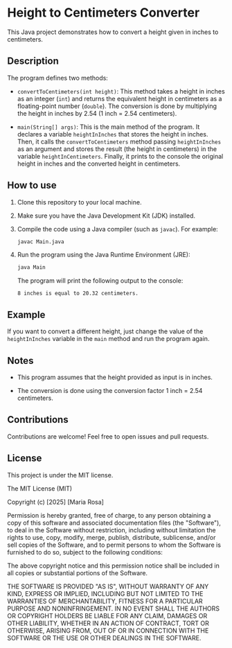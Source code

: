 # Height to Centimeters Converter

This Java project demonstrates how to convert a height given in inches to centimeters.

## Description

The program defines two methods:

*   `convertToCentimeters(int height)`: This method takes a height in inches as an integer (`int`) and returns the equivalent height in centimeters as a floating-point number (`double`). The conversion is done by multiplying the height in inches by 2.54 (1 inch = 2.54 centimeters).

*   `main(String[] args)`: This is the main method of the program. It declares a variable `heightInInches` that stores the height in inches. Then, it calls the `convertToCentimeters` method passing `heightInInches` as an argument and stores the result (the height in centimeters) in the variable `heightInCentimeters`. Finally, it prints to the console the original height in inches and the converted height in centimeters.

## How to use

1.  Clone this repository to your local machine.

2.  Make sure you have the Java Development Kit (JDK) installed.

3.  Compile the code using a Java compiler (such as `javac`). For example:

    ```bash
    javac Main.java
    ```

4.  Run the program using the Java Runtime Environment (JRE):

    ```bash
    java Main
    ```

    The program will print the following output to the console:

    ```
    8 inches is equal to 20.32 centimeters.
    ```

## Example

If you want to convert a different height, just change the value of the `heightInInches` variable in the `main` method and run the program again.

## Notes

*   This program assumes that the height provided as input is in inches.

*   The conversion is done using the conversion factor 1 inch = 2.54 centimeters.

## Contributions

Contributions are welcome! Feel free to open issues and pull requests.

## License

This project is under the MIT license.

The MIT License (MIT)

Copyright (c) [2025] [Maria Rosa]

Permission is hereby granted, free of charge, to any person obtaining a copy
of this software and associated documentation files (the "Software"), to deal
in the Software without restriction, including without limitation the rights
to use, copy, modify, merge, publish, distribute, sublicense, and/or sell
copies of the Software, and to permit persons to whom the Software is
furnished to do so, subject to the following conditions:

The above copyright notice and this permission notice shall be included in all
copies or substantial portions of the Software.

THE SOFTWARE IS PROVIDED "AS IS", WITHOUT WARRANTY OF ANY KIND, EXPRESS OR
IMPLIED, INCLUDING BUT NOT LIMITED TO THE WARRANTIES OF MERCHANTABILITY,
FITNESS FOR A PARTICULAR PURPOSE AND NONINFRINGEMENT. IN NO EVENT SHALL THE
AUTHORS OR COPYRIGHT HOLDERS BE LIABLE FOR ANY CLAIM, DAMAGES OR OTHER
LIABILITY, WHETHER IN AN ACTION OF CONTRACT, TORT OR OTHERWISE, ARISING FROM,
OUT OF OR IN CONNECTION WITH THE SOFTWARE OR THE USE OR OTHER DEALINGS IN THE
SOFTWARE.
